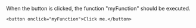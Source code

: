 When the button is clicked, the function "myFunction" should be executed.

    <button onclick="myFunction">Click me.</button>
